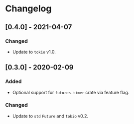 # Changelog

## [0.4.0] - 2021-04-07
### Changed
- Update to `tokio` v1.0.

## [0.3.0] - 2020-02-09
### Added
- Optional support for `futures-timer` crate via feature flag.
### Changed
- Update to `std` `Future` and `tokio` v0.2.